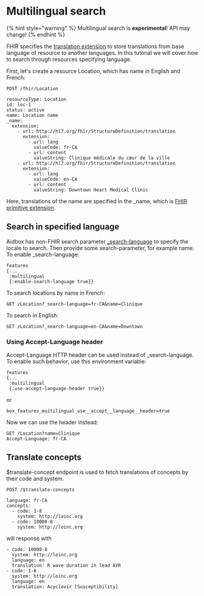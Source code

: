 # Multilingual search

{% hint style="warning" %}
Multilingual search is **experimental**! API may change!
{% endhint %}

FHIR specifies the [translation extension](http://hl7.org/fhir/StructureDefinition/translation) to store translations from base language of resource to another languages. In this tutorial we will cover how to search through resources specifying language.

First, let's create a resource Location, which has name in English and French:

```
POST /fhir/Location

resourceType: Location
id: loc-1
status: active
name: Location name
_name:
  extension:
    - url: http://hl7.org/fhir/StructureDefinition/translation
      extension:
        - url: lang
          valueCode: fr-CA
        - url: content
          valueString: Clinique médicale du cœur de la ville
    - url: http://hl7.org/fhir/StructureDefinition/translation
      extension:
        - url: lang
          valueCode: en-CA
        - url: content
          valueString: Downtown Heart Medical Clinic
```

Here, translations of the name are specified in the \_name, which is [FHIR primitive extension](https://hl7.org/fhir/json.html#primitive).

## Search in specified language

Aidbox has non-FHIR search parameter [\_search-language](../search-parameters-list/_search-language.md) to specify the locale to search. Then provide some search-parameter, for example name. To enable \_search-language:

```
features 
{...
 :multilingual
 {:enable-search-language true}}
```

To search locations by name in French:

```
GET /Location?_search-language=fr-CA&name=Clinique
```

To search in English:

```
GET /Location?_search-language=en-CA&name=Downtown
```

### Using Accept-Language header

Accept-Language HTTP header can be used instead of \_search-language. To enable such behavior, use this environment variable:

```
features 
{...
 :multilingual
 {:use-accept-language-header true}}
```

or

```
box_features_muitilingual_use__accept__language__header=true
```

Now we can use the header instead:

```
GET /Location?name=Clinique
Accept-Language: fr-CA
```

## Translate concepts

$translate-concept endpoint is used to fetch translations of concepts by their code and system.

```
POST /$translate-concepts

language: fr-CA
concepts: 
  - code: 1-8
    system: http://loinc.org
  - code: 10000-8
    system: http://loinc.org
```

will response with

```
- code: 10000-8
  system: http://loinc.org
  language: en
  translation: R wave duration in lead AVR
- code: 1-8
  system: http://loinc.org
  language: en
  translation: Acyclovir [Susceptibility]
```
